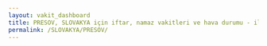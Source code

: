```yaml
---
layout: vakit_dashboard
title: PRESOV, SLOVAKYA için iftar, namaz vakitleri ve hava durumu - ilçe/eyalet seç
permalink: /SLOVAKYA/PRESOV/
---
```


<script type="text/javascript">
  var GLOBAL_COUNTRY = 'SLOVAKYA';
  var GLOBAL_CITY = 'PRESOV';
  var GLOBAL_STATE = '';
  var lat = 72;
  var lon = 21;
</script>
